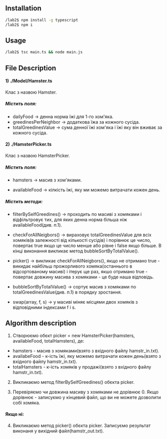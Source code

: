 ## Installation

```sh
/lab2$ npm install -g typescript
/lab2$ npm i
```

## Usage

```sh
/lab2$ tsc main.ts && node main.js
```

## File Description

#### 1) ./Model/Hamster.ts  
Клас з назвою Hamster.  
##### Містить поля:
- dailyFood -> денна норма їжі для 1-го хом'яка.
- greedinesPerNeighbor -> додаткова їжа за кожного сусіда.
- totalGreedinesValue -> сума денної їжі хом'яка і їжі яку він вживає за кожного сусіда.

#### 2) ./HamsterPicker.ts  
Клас з назвою HamsterPicker.  
##### Містить поля:
- hamsters -> масив з хом'яками.

- availableFood -> кілкість їжі, яку ми можемо витрачати кожен день.  

##### Містить методи:
- filterBySelfGreedines() -> проходить по масиві з хомяками і відфільтровує тих, для яких денна норма більша ніж availableFood(див. п.1).

- checkForAllNeigbors() -> вираховує totalGreedinesValue для всіх хомяків(в залежності від кількості сусідів) і порівнює це число, повертає true якщо це число менше або рівне і falsе якщо більше. В кінці виконання викликає метод bubbleSortByTotalValue().

- picker() -> викликає checkForAllNeigbors(), якщо не отримано true - викидає найбільш прожорливого хомяка(останнього в відсортованому масиві) і ітерує ще раз, якшо отримано true - повертає довжину масива з хомяками - це буде наша відповідь. 


- bubbleSortByTotalValue() -> сортує масив з хомяками по totalGreedinesValue(див. п.1) в порядку зростання.

- swap(array, f, s) -> у масиві міняє місцями двох хомяків з відповідними індексами f i s.

## Algorithm description
1) Створюємо обєкт picker = new HamsterPicker(hamsters, availableFood, totalHamsters), де:
- hamsters - масив з хомяками(взято з вхідного файлу hamstr_in.txt).
- availabeFood - к-ість їжі, яку можемо витрачати кожен день(взято з вхідного файлу hamstr_in.txt).
- totalHamsters - к-ість хомяків у продажі(взято з вхідного файлу hamstr_in.txt).

2) Викликаємо метод filterBySelfGreedines() обєкта picker.

3) Перевіряємо чи довжина масиву з хомяками не дорівнює 0.
Якщо дорівнює - записуємо у кінцевий файл, що ви не можете дозволити собі хомяка.
#### Якщо ні:
4) Викликаємо метод picker() обєкта picker. Записуємо результат виконаня у вихідний файл(hamstr_out.txt).
